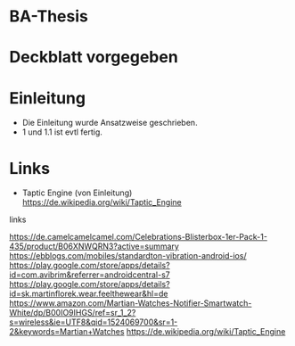 # BA-Thesis

# Deckblatt vorgegeben

# Einleitung
- Die Einleitung wurde Ansatzweise geschrieben.
- 1 und 1.1 ist evtl fertig. 



# Links 
- Taptic Engine (von Einleitung)
https://de.wikipedia.org/wiki/Taptic_Engine

links

https://de.camelcamelcamel.com/Celebrations-Blisterbox-1er-Pack-1-435/product/B06XNWQRN3?active=summary
https://ebblogs.com/mobiles/standardton-vibration-android-ios/
https://play.google.com/store/apps/details?id=com.avibrim&referrer=androidcentral-s7
https://play.google.com/store/apps/details?id=sk.martinflorek.wear.feelthewear&hl=de
https://www.amazon.com/Martian-Watches-Notifier-Smartwatch-White/dp/B00IO9IHGS/ref=sr_1_2?s=wireless&ie=UTF8&qid=1524069700&sr=1-2&keywords=Martian+Watches
https://de.wikipedia.org/wiki/Taptic_Engine